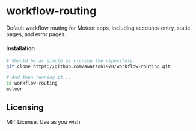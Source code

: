 workflow-routing
================

Default workflow routing for Meteor apps, including accounts-entry, static pages, and error pages.  


####  Installation  

````sh
# Should be as simple as cloning the repository...  
git clone https://github.com/awatson1978/workflow-routing.git

# And then running it...
cd workflow-routing
meteor
````

Licensing
------------------------

MIT License. Use as you wish.

